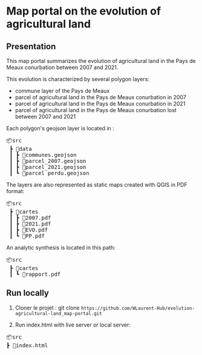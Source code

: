 # Map portal on the evolution of agricultural land

## Presentation

This map portal summarizes the evolution of agricultural land in the Pays de Meaux conurbation between 2007 and 2021.

This evolution is characterized by several polygon layers:
- commune layer of the Pays de Meaux
- parcel of agricultural land in the Pays de Meaux conurbation in 2007
- parcel of agricultural land in the Pays de Meaux conurbation in 2021
- parcel of agricultural land in the Pays de Meaux conurbation lost between 2007 and 2021

Each polygon's geojson layer is located in :
<pre>
📦src
 ┣ 📂data
 ┃ ┣ 📜communes.geojson
 ┃ ┣ 📜parcel_2007.geojson
 ┃ ┣ 📜parcel_2021.geojson
 ┃ ┗ 📜parcel_perdu.geojson
</pre>

The layers are also represented as static maps created with QGIS in PDF format:
<pre>
📦src
 ┣ 📂cartes
 ┃ ┣ 📜2007.pdf
 ┃ ┣ 📜2021.pdf
 ┃ ┣ 📜EVO.pdf
 ┃ ┗ 📜PP.pdf
</pre>

An analytic synthesis is located in this path:
<pre>
📦src
 ┣ 📂cartes
 ┃ ┗ 📜rapport.pdf
</pre>

## Run locally

1. Cloner le projet : git clone `https://github.com/WLaurent-Hub/evolution-agricultural-land_map-portal.git`

2. Run index.html with live server or local server:
<pre>
📦src
┣ 📜index.html
</pre>